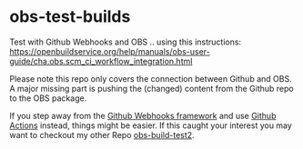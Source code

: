 # obs-test-builds

Test with Github Webhooks and OBS .. using this instructions: https://openbuildservice.org/help/manuals/obs-user-guide/cha.obs.scm_ci_workflow_integration.html

Please note this repo only covers the connection between Github and OBS. A major missing part is pushing the (changed) content from the Github repo to the OBS package. 

If you step away from the [Github Webhooks framework](https://docs.github.com/en/developers/webhooks-and-events/webhooks/about-webhooks) and use [Github Actions](https://github.com/features/actions) instead, things might be easier. If this caught your interest you may want to checkout my other Repo [obs-build-test2](https://github.com/useidel/obs-build-test2).
